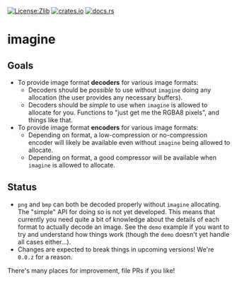 [![License:Zlib](https://img.shields.io/badge/License-Zlib-brightgreen.svg)](https://opensource.org/licenses/Zlib)
[![crates.io](https://img.shields.io/crates/v/imagine.svg)](https://crates.io/crates/imagine)
[![docs.rs](https://docs.rs/imagine/badge.svg)](https://docs.rs/imagine/)

# imagine

## Goals

* To provide image format **decoders** for various image formats:
  * Decoders should be *possible* to use without `imagine` doing any allocation
    (the user provides any necessary buffers).
  * Decoders should be *simple* to use when `imagine` is allowed to allocate for
    you. Functions to "just get me the RGBA8 pixels", and things like that.
* To provide image format **encoders** for various image formats:
  * Depending on format, a low-compression or no-compression encoder will likely
    be available even without `imagine` being allowed to allocate.
  * Depending on format, a good compressor will be available when `imagine` is
    allowed to allocate.

## Status

* `png` and `bmp` can both be decoded properly without `imagine` allocating. The
  "simple" API for doing so is not yet developed. This means that currently you
  need quite a bit of knowledge about the details of each format to actually
  decode an image. See the `demo` example if you want to try and understand how
  things work (though the `demo` doesn't yet handle all cases either...).
* Changes are expected to break things in upcoming versions! We're `0.0.z` for a
  reason.

There's many places for improvement, file PRs if you like!
